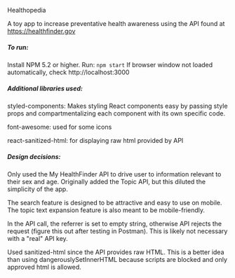 Healthopedia

A toy app to increase preventative health awareness using the API found at https://healthfinder.gov

##### To run:

Install NPM 5.2 or higher.
Run:
`npm start`
If browser window not loaded automatically, check http://localhost:3000

##### Additional libraries used:
styled-components: Makes styling React components easy by passing style props and compartmentalizing each component with its own specific code.

font-awesome: used for some icons

react-sanitized-html: for displaying raw html provided by API

##### Design decisions:
Only used the My HealthFinder API to drive user to information relevant to their sex and age. Originally added the Topic API, but this diluted the simplicity of the app.

The search feature is designed to be attractive and easy to use on mobile. The topic text expansion feature is also meant to be mobile-friendly.

In the API call, the referrer is set to empty string, otherwise API rejects the request (figure this out after testing in Postman). This is likely not necessary with a "real" API key.

Used sanitized-html since the API provides raw HTML. This is a better idea than using dangerouslySetInnerHTML because scripts are blocked and only approved html is allowed.




